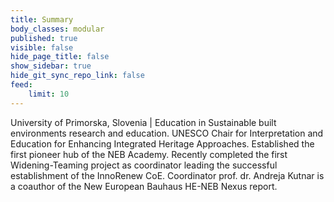 ```yaml
---
title: Summary
body_classes: modular
published: true
visible: false
hide_page_title: false
show_sidebar: true
hide_git_sync_repo_link: false
feed:
    limit: 10
---
```


University of Primorska, Slovenia | Education in Sustainable built environments research and education. UNESCO Chair for Interpretation and Education for Enhancing Integrated Heritage Approaches. Established the first pioneer hub of the NEB Academy.
Recently completed the first Widening-Teaming project as coordinator leading the successful establishment of the InnoRenew CoE. Coordinator prof. dr. Andreja Kutnar is a coauthor of the New European Bauhaus HE-NEB Nexus report.